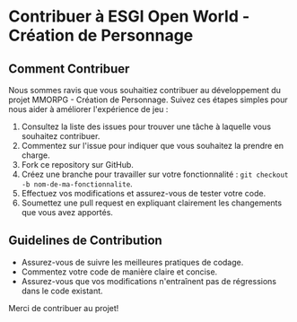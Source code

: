 # Contribuer à ESGI Open World - Création de Personnage

## Comment Contribuer

Nous sommes ravis que vous souhaitiez contribuer au développement du projet MMORPG - Création de Personnage. Suivez ces étapes simples pour nous aider à améliorer l'expérience de jeu :

1. Consultez la liste des issues pour trouver une tâche à laquelle vous souhaitez contribuer.
2. Commentez sur l'issue pour indiquer que vous souhaitez la prendre en charge.
3. Fork ce repository sur GitHub.
4. Créez une branche pour travailler sur votre fonctionnalité : `git checkout -b nom-de-ma-fonctionnalite`.
5. Effectuez vos modifications et assurez-vous de tester votre code.
6. Soumettez une pull request en expliquant clairement les changements que vous avez apportés.

## Guidelines de Contribution

- Assurez-vous de suivre les meilleures pratiques de codage.
- Commentez votre code de manière claire et concise.
- Assurez-vous que vos modifications n'entraînent pas de régressions dans le code existant.

Merci de contribuer au projet!

